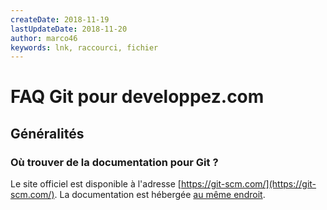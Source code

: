 ```yaml
---
createDate: 2018-11-19
lastUpdateDate: 2018-11-20
author: marco46
keywords: lnk, raccourci, fichier
---
```


# FAQ Git pour developpez.com

## Généralités

### Où trouver de la documentation pour Git ?

Le site officiel est disponible à l'adresse [https://git-scm.com/](https://git-scm.com/). La documentation est hébergée [au même endroit](https://git-scm.com/doc).
